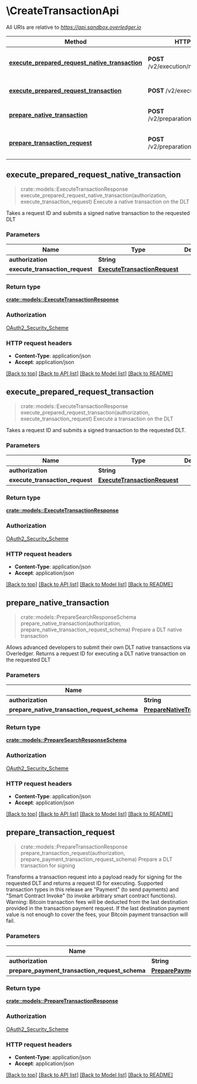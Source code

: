# \CreateTransactionApi

All URIs are relative to *https://api.sandbox.overledger.io*

Method | HTTP request | Description
------------- | ------------- | -------------
[**execute_prepared_request_native_transaction**](CreateTransactionApi.md#execute_prepared_request_native_transaction) | **POST** /v2/execution/nativetransaction | Execute a native transaction on the DLT
[**execute_prepared_request_transaction**](CreateTransactionApi.md#execute_prepared_request_transaction) | **POST** /v2/execution/transaction | Execute a transaction on the DLT
[**prepare_native_transaction**](CreateTransactionApi.md#prepare_native_transaction) | **POST** /v2/preparation/nativetransaction | Prepare a DLT native transaction
[**prepare_transaction_request**](CreateTransactionApi.md#prepare_transaction_request) | **POST** /v2/preparation/transaction | Prepare a DLT transaction for signing



## execute_prepared_request_native_transaction

> crate::models::ExecuteTransactionResponse execute_prepared_request_native_transaction(authorization, execute_transaction_request)
Execute a native transaction on the DLT

Takes a request ID and submits a signed native transaction to the requested DLT

### Parameters


Name | Type | Description  | Required | Notes
------------- | ------------- | ------------- | ------------- | -------------
**authorization** | **String** |  | [required] |
**execute_transaction_request** | [**ExecuteTransactionRequest**](ExecuteTransactionRequest.md) |  | [required] |

### Return type

[**crate::models::ExecuteTransactionResponse**](ExecuteTransactionResponse.md)

### Authorization

[OAuth2_Security_Scheme](../README.md#OAuth2_Security_Scheme)

### HTTP request headers

- **Content-Type**: application/json
- **Accept**: application/json

[[Back to top]](#) [[Back to API list]](../README.md#documentation-for-api-endpoints) [[Back to Model list]](../README.md#documentation-for-models) [[Back to README]](../README.md)


## execute_prepared_request_transaction

> crate::models::ExecuteTransactionResponse execute_prepared_request_transaction(authorization, execute_transaction_request)
Execute a transaction on the DLT

Takes a request ID and submits a signed transaction to the requested DLT.

### Parameters


Name | Type | Description  | Required | Notes
------------- | ------------- | ------------- | ------------- | -------------
**authorization** | **String** |  | [required] |
**execute_transaction_request** | [**ExecuteTransactionRequest**](ExecuteTransactionRequest.md) |  | [required] |

### Return type

[**crate::models::ExecuteTransactionResponse**](ExecuteTransactionResponse.md)

### Authorization

[OAuth2_Security_Scheme](../README.md#OAuth2_Security_Scheme)

### HTTP request headers

- **Content-Type**: application/json
- **Accept**: application/json

[[Back to top]](#) [[Back to API list]](../README.md#documentation-for-api-endpoints) [[Back to Model list]](../README.md#documentation-for-models) [[Back to README]](../README.md)


## prepare_native_transaction

> crate::models::PrepareSearchResponseSchema prepare_native_transaction(authorization, prepare_native_transaction_request_schema)
Prepare a DLT native transaction

Allows advanced developers to submit their own DLT native transactions via Overledger. Returns a request ID for executing a DLT native transaction on the requested DLT

### Parameters


Name | Type | Description  | Required | Notes
------------- | ------------- | ------------- | ------------- | -------------
**authorization** | **String** |  | [required] |
**prepare_native_transaction_request_schema** | [**PrepareNativeTransactionRequestSchema**](PrepareNativeTransactionRequestSchema.md) |  | [required] |

### Return type

[**crate::models::PrepareSearchResponseSchema**](PrepareSearchResponseSchema.md)

### Authorization

[OAuth2_Security_Scheme](../README.md#OAuth2_Security_Scheme)

### HTTP request headers

- **Content-Type**: application/json
- **Accept**: application/json

[[Back to top]](#) [[Back to API list]](../README.md#documentation-for-api-endpoints) [[Back to Model list]](../README.md#documentation-for-models) [[Back to README]](../README.md)


## prepare_transaction_request

> crate::models::PrepareTransactionResponse prepare_transaction_request(authorization, prepare_payment_transaction_request_schema)
Prepare a DLT transaction for signing

Transforms a transaction request into a payload ready for signing for the requested DLT and returns a request ID for executing. Supported transaction types in this release are \"Payment\" (to send payments) and \"Smart Contract Invoke\" (to invoke arbitrary smart contract functions).   Warning: Bitcoin transaction fees will be deducted from the last destination provided in the transaction payment request. If the last destination payment value is not enough to cover the fees, your Bitcoin payment transaction will fail.

### Parameters


Name | Type | Description  | Required | Notes
------------- | ------------- | ------------- | ------------- | -------------
**authorization** | **String** |  | [required] |
**prepare_payment_transaction_request_schema** | [**PreparePaymentTransactionRequestSchema**](PreparePaymentTransactionRequestSchema.md) |  | [required] |

### Return type

[**crate::models::PrepareTransactionResponse**](PrepareTransactionResponse.md)

### Authorization

[OAuth2_Security_Scheme](../README.md#OAuth2_Security_Scheme)

### HTTP request headers

- **Content-Type**: application/json
- **Accept**: application/json

[[Back to top]](#) [[Back to API list]](../README.md#documentation-for-api-endpoints) [[Back to Model list]](../README.md#documentation-for-models) [[Back to README]](../README.md)

